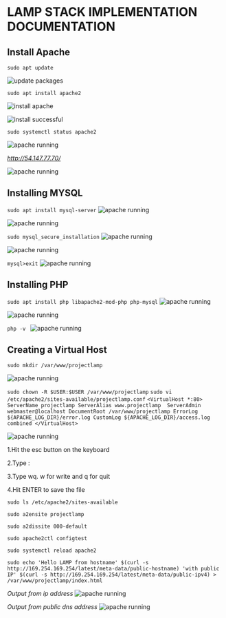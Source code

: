 # LAMP STACK IMPLEMENTATION DOCUMENTATION
## **Install Apache**

`sudo apt update`

![update packages](./images/update%20packages%20.PNG)


`sudo apt install apache2`

![install apache](./images/install%20apache2.PNG)

![install successful](./images/install%20successful.PNG)

`sudo systemctl status apache2`

![apache running](./images/apache%20running%20confirmed.PNG)

*http://54.147.77.70/*

![apache running](./images/Apache%20web%20server%20over%20the%20internet.PNG)


## **Installing MYSQL**

`sudo apt install mysql-server`
![apache running](./images/SQL%20installation.PNG)

![apache running](./images/SQL%20installation%20successful.PNG)


`sudo mysql_secure_installation`
![apache running](./images/security%20script.PNG)

![apache running](./images/sql%20password%20validation.PNG)

`mysql>exit`
![apache running](./images/sql%20exit.PNG)


## **Installing PHP**

`sudo apt install php libapache2-mod-php php-mysql`
![apache running](./images/php%20installation.PNG)

![apache running](./images/php%20installation%20successful.PNG)

`php -v `
![apache running](./images/php%20version.PNG)

## **Creating a Virtual Host**

`sudo mkdir /var/www/projectlamp`

![apache running](./images/CREATING%20A%20VIRTUAL%20HOST.PNG)

 `sudo chown -R $USER:$USER /var/www/projectlamp`
 `sudo vi /etc/apache2/sites-available/projectlamp.conf`
 `<VirtualHost *:80>
    ServerName projectlamp
    ServerAlias www.projectlamp 
    ServerAdmin webmaster@localhost
    DocumentRoot /var/www/projectlamp
    ErrorLog ${APACHE_LOG_DIR}/error.log
    CustomLog ${APACHE_LOG_DIR}/access.log combined
</VirtualHost>`

![apache running](./images/bare%20bone%20config.PNG)

1.Hit the esc button on the keyboard

2.Type :

3.Type wq. w for write and q for quit

4.Hit ENTER to save the file

`sudo ls /etc/apache2/sites-available`

`sudo a2ensite projectlamp`

`sudo a2dissite 000-default`

`sudo apache2ctl configtest`

`sudo systemctl reload apache2`

`sudo echo 'Hello LAMP from hostname' $(curl -s http://169.254.169.254/latest/meta-data/public-hostname) 'with public IP' $(curl -s http://169.254.169.254/latest/meta-data/public-ipv4) > /var/www/projectlamp/index.html`

*Output from ip address*
![apache running](./images/website%20ip%20url.PNG)


*Output from public dns address*
![apache running](./images/public%20dns.PNG)